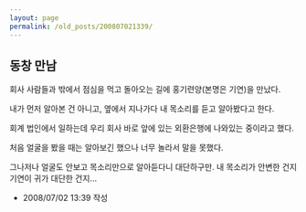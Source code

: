 ```yaml
---
layout: page
permalink: /old_posts/200807021339/
---
```


## 동창 만남

회사 사람들과 밖에서 점심을 먹고 돌아오는 길에 홍기련양(본명은 기연)을 만났다.

내가 먼저 알아본 건 아니고, 옆에서 지나가다 내 목소리를 듣고 알아봤다고 한다.

회계 법인에서 일하는데 우리 회사 바로 앞에 있는 외환은행에 나와있는 중이라고 했다.

처음 얼굴을 봤을 때는 알아보긴 했으나 너무 놀라서 말을 못했다.

그나저나 얼굴도 안보고 목소리만으로 알아듣다니 대단하구만. 내 목소리가 안변한 건지 기연이 귀가 대단한 건지...






- 2008/07/02 13:39 작성